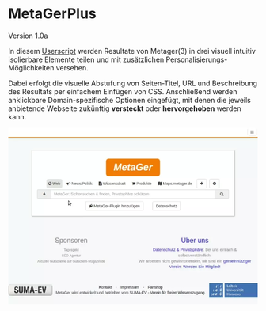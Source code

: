 # MetaGerPlus
Version 1.0a

In diesem [Userscript](https://tampermonkey.net/ "Umsetzendes Addon") werden Resultate von Metager(3) in drei visuell intuitiv isolierbare Elemente teilen und mit zusätzlichen Personalisierungs-Möglichkeiten versehen. 

Dabei erfolgt die visuelle Abstufung von Seiten-Titel, URL und Beschreibung des Resultats per einfachem Einfügen von CSS. Anschließend werden anklickbare Domain-spezifische Optionen eingefügt, mit denen die jeweils anbietende Webseite zukünftig **versteckt** oder **hervorgehoben** werden kann.

![alt text](https://github.com/Fifoo/MetaGerPlus/raw/master/ezgif-5-581903d5a6.webp)

